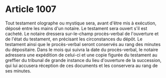 # Article 1007

Tout testament olographe ou mystique sera, avant d'être mis à exécution, déposé entre les mains d'un notaire. Le testament sera ouvert s'il est cacheté. Le notaire dressera sur-le-champ procès-verbal de l'ouverture et de l'état du testament, en précisant les circonstances du dépôt. Le testament ainsi que le procès-verbal seront conservés au rang des minutes du dépositaire.   Dans le mois qui suivra la date du procès-verbal, le notaire adressera une expédition de celui-ci et une copie figurée du testament au greffier du tribunal de grande instance du lieu d'ouverture de la succession, qui lui accusera réception de ces documents et les conservera au rang de ses minutes.